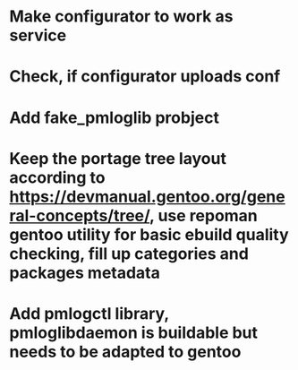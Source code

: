 # Make configurator to work as service
# Check, if configurator uploads conf
# Add fake_pmloglib probject
# Keep the portage tree layout according to https://devmanual.gentoo.org/general-concepts/tree/, use repoman gentoo utility for basic ebuild quality checking, fill up categories and packages metadata
# Add pmlogctl library, pmloglibdaemon is buildable but needs to be adapted to gentoo
